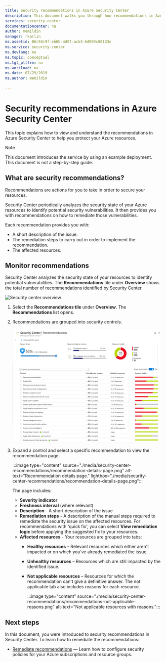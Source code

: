 ```yaml
---
title: Security recommendations in Azure Security Center
description: This document walks you through how recommendations in Azure Security Center help you protect your Azure resources and stay in compliance with security policies.
services: security-center
documentationcenter: na
author: memildin
manager: rkarlin
ms.assetid: 86c50c9f-eb6b-4d97-acb3-6d599c06133e
ms.service: security-center
ms.devlang: na
ms.topic: conceptual
ms.tgt_pltfrm: na
ms.workload: na
ms.date: 07/29/2019
ms.author: memildin

---
```

# Security recommendations in Azure Security Center 
This topic explains how to view and understand the recommendations in Azure Security Center to help you protect your Azure resources.

> [!NOTE]
> This document introduces the service by using an example deployment.  This document is not a step-by-step guide.
>

## What are security recommendations?

Recommendations are actions for you to take in order to secure your resources.

Security Center periodically analyzes the security state of your Azure resources to identify potential security vulnerabilities. It then provides you with recommendations on how to remediate those vulnerabilities.

Each recommendation provides you with:

- A short description of the issue.
- The remediation steps to carry out in order to implement the recommendation.
- The affected resources.

## Monitor recommendations <a name="monitor-recommendations"></a>

Security Center analyzes the security state of your resources to identify potential vulnerabilities. The **Recommendations** tile under **Overview** shows the total number of recommendations identified by Security Center.

![Security center overview](./media/security-center-recommendations/asc-overview.png)

1. Select the **Recommendations tile** under **Overview**. The **Recommendations** list opens.

1. Recommendations are grouped into security controls.

      ![Recommendations grouped by security control](./media/security-center-recommendations/view-recommendations.png)

1. Expand a control and select a specific recommendation to view the recommendation page.

    :::image type="content" source="./media/security-center-recommendations/recommendation-details-page.png" alt-text="Recommendation details page." lightbox="./media/security-center-recommendations/recommendation-details-page.png":::

    The page includes:

    - **Severity indicator**
    - **Freshness interval**  (where relevant) 
    - **Description** - A short description of the issue
    - **Remediation steps** - A description of the manual steps required to remediate the security issue on the affected resources. For recommendations with 'quick fix', you can select **View remediation logic** before applying the suggested fix to your resources. 
    - **Affected resources** - Your resources are grouped into tabs:
        - **Healthy resources** – Relevant resources which either aren't impacted or on which you've already  remediated the issue.
        - **Unhealthy resources** – Resources which are still impacted by the identified issue.
        - **Not applicable resources** – Resources for which the recommendation can't give a definitive answer. The not applicable tab also includes reasons for each resource. 

            :::image type="content" source="./media/security-center-recommendations/recommendations-not-applicable-reasons.png" alt-text="Not applicable resources with reasons.":::


 
## Next steps

In this document, you were introduced to security recommendations in Security Center. To learn how to remediate the recommendations:

* [Remediate recommendations](security-center-remediate-recommendations.md) — Learn how to configure security policies for your Azure subscriptions and resource groups.

